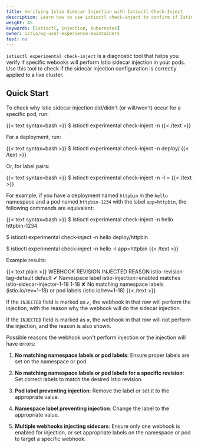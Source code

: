 ```yaml
---
title: Verifying Istio Sidecar Injection with Istioctl Check-Inject
description: Learn how to use istioctl check-inject to confirm if Istio sidecar injection is properly enabled for your deployments.
weight: 45
keywords: [istioctl, injection, kubernetes]
owner: istio/wg-user-experience-maintainers
test: no
---
```


`istioctl experimental check-inject` is a diagnostic tool that helps you verify if specific webooks will perform Istio sidecar injection in your pods. Use this tool to check if the sidecar injection configuration is correctly applied to a live cluster.

## Quick Start

To check why Istio sidecar injection did/didn't (or will/won't) occur for a specific pod, run:

{{< text syntax=bash >}}
$ istioctl experimental check-inject -n <namespace> <pod-name>
{{< /text >}}

For a deployment, run:

{{< text syntax=bash >}}
$ istioctl experimental check-inject -n <namespace> deploy/<deployment-name>
{{< /text >}}

Or, for label pairs:

{{< text syntax=bash >}}
$ istioctl experimental check-inject -n <namespace> -l <label-key>=<label-value>
{{< /text >}}

For example, if you have a deployment named `httpbin` in the `hello` namespace and a pod named `httpbin-1234` with the label `app=httpbin`, the following commands are equivalent:

{{< text syntax=bash >}}
$ istioctl experimental check-inject -n hello httpbin-1234

$ istioctl experimental check-inject -n hello deploy/httpbin

$ istioctl experimental check-inject -n hello -l app=httpbin
{{< /text >}}

Example results:

{{< text plain >}}
WEBHOOK                      REVISION  INJECTED      REASON
istio-revision-tag-default   default   ✔             Namespace label istio-injection=enabled matches
istio-sidecar-injector-1-18  1-18      ✘             No matching namespace labels (istio.io/rev=1-18) or pod labels (istio.io/rev=1-18)
{{< /text >}}

If the `INJECTED` field is marked as `✔`, the webhook in that row will perform the injection, with the reason why the webhook will do the sidecar injection.

If the `INJECTED` field is marked as `✘`, the webhook in that row will not perform the injection, and the reason is also shown.

Possible reasons the webhook won't perform injection or the injection will have errors:

1. **No matching namespace labels or pod labels**: Ensure proper labels are set on the namespace or pod.

1. **No matching namespace labels or pod labels for a specific revision**: Set correct labels to match the desired Istio revision.

1. **Pod label preventing injection**: Remove the label or set it to the appropriate value.

1. **Namespace label preventing injection**: Change the label to the appropriate value.

1. **Multiple webhooks injecting sidecars**: Ensure only one webhook is enabled for injection, or set appropriate labels on the namespace or pod to target a specific webhook.
